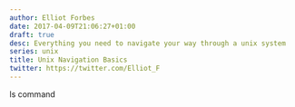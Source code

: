 ```yaml
---
author: Elliot Forbes
date: 2017-04-09T21:06:27+01:00
draft: true
desc: Everything you need to navigate your way through a unix system
series: unix
title: Unix Navigation Basics
twitter: https://twitter.com/Elliot_F
---
```


ls command